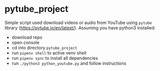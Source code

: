 # pytube_project
Simple script used download videos or audio from YouTube using `pytube` library (https://pytube.io/en/latest/).
Assuming you have python3 installed:
- download repo
- open console
- cd into directory `pytube_project`
- run `pipenv shell` to active venv shell
- run `pipenv sync` to install all dependencies
- run `./python3 python_youtube.py` and follow instructions

